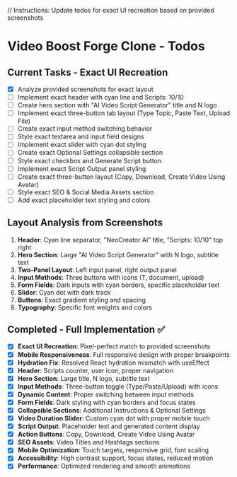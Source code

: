 // Instructions: Update todos for exact UI recreation based on provided screenshots

# Video Boost Forge Clone - Todos

## Current Tasks - Exact UI Recreation
- [x] Analyze provided screenshots for exact layout
- [ ] Implement exact header with cyan line and Scripts: 10/10
- [ ] Create hero section with "AI Video Script Generator" title and N logo
- [ ] Implement exact three-button tab layout (Type Topic, Paste Text, Upload File)
- [ ] Create exact input method switching behavior
- [ ] Style exact textarea and input field designs
- [ ] Implement exact slider with cyan dot styling
- [ ] Create exact Optional Settings collapsible section
- [ ] Style exact checkbox and Generate Script button
- [ ] Implement exact Script Output panel styling
- [ ] Create exact three-button layout (Copy, Download, Create Video Using Avatar)
- [ ] Style exact SEO & Social Media Assets section
- [ ] Add exact placeholder text styling and colors

## Layout Analysis from Screenshots
1. **Header**: Cyan line separator, "NeoCreator AI" title, "Scripts: 10/10" top right
2. **Hero Section**: Large "AI Video Script Generator" with N logo, subtitle text
3. **Two-Panel Layout**: Left input panel, right output panel
4. **Input Methods**: Three buttons with icons (T, document, upload)
5. **Form Fields**: Dark inputs with cyan borders, specific placeholder text
6. **Slider**: Cyan dot with dark track
7. **Buttons**: Exact gradient styling and spacing
8. **Typography**: Specific font weights and colors

## Completed - Full Implementation ✅
- [x] **Exact UI Recreation**: Pixel-perfect match to provided screenshots
- [x] **Mobile Responsiveness**: Full responsive design with proper breakpoints
- [x] **Hydration Fix**: Resolved React hydration mismatch with useEffect
- [x] **Header**: Scripts counter, user icon, proper navigation
- [x] **Hero Section**: Large title, N logo, subtitle text
- [x] **Input Methods**: Three-button toggle (Type/Paste/Upload) with icons
- [x] **Dynamic Content**: Proper switching between input methods
- [x] **Form Fields**: Dark styling with cyan borders and focus states
- [x] **Collapsible Sections**: Additional Instructions & Optional Settings
- [x] **Video Duration Slider**: Custom cyan dot with proper mobile touch
- [x] **Script Output**: Placeholder text and generated content display
- [x] **Action Buttons**: Copy, Download, Create Video Using Avatar
- [x] **SEO Assets**: Video Titles and Hashtags sections
- [x] **Mobile Optimization**: Touch targets, responsive grid, font scaling
- [x] **Accessibility**: High contrast support, focus states, reduced motion
- [x] **Performance**: Optimized rendering and smooth animations
